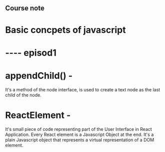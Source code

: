 ## Course note
# Basic concpets of javascript

# ---- episod1

# appendChild() - 
It's a method of the node interface, is used to create a text node as the last child of the node.

# ReactElement - 
It's small piece of code representing part of the User Interface in React Application. Every React element is a Javascript Object at the end. It's a plain Javascript object that represents a virtual representation of a DOM element.